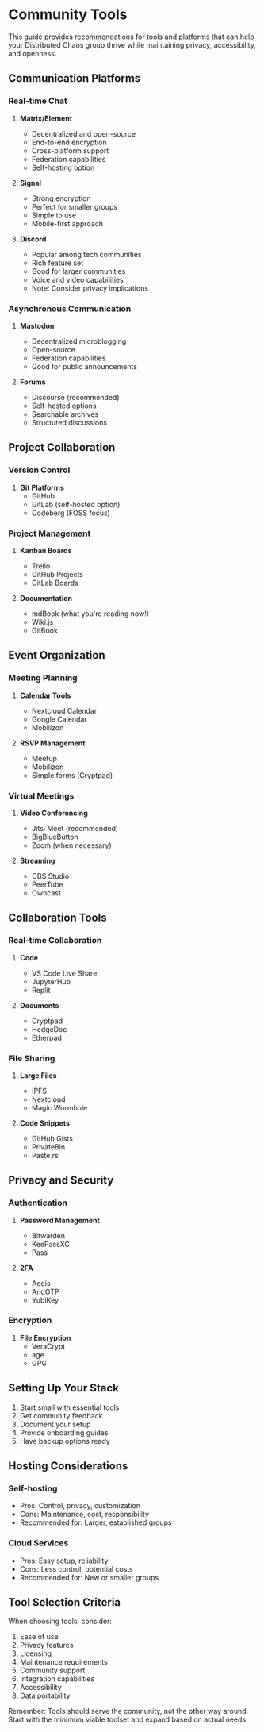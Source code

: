 # Community Tools

This guide provides recommendations for tools and platforms that can help your Distributed Chaos group thrive while maintaining privacy, accessibility, and openness.

## Communication Platforms

### Real-time Chat
1. **Matrix/Element**
   - Decentralized and open-source
   - End-to-end encryption
   - Cross-platform support
   - Federation capabilities
   - Self-hosting option

2. **Signal**
   - Strong encryption
   - Perfect for smaller groups
   - Simple to use
   - Mobile-first approach

3. **Discord**
   - Popular among tech communities
   - Rich feature set
   - Good for larger communities
   - Voice and video capabilities
   - Note: Consider privacy implications

### Asynchronous Communication
1. **Mastodon**
   - Decentralized microblogging
   - Open-source
   - Federation capabilities
   - Good for public announcements

2. **Forums**
   - Discourse (recommended)
   - Self-hosted options
   - Searchable archives
   - Structured discussions

## Project Collaboration

### Version Control
1. **Git Platforms**
   - GitHub
   - GitLab (self-hosted option)
   - Codeberg (FOSS focus)

### Project Management
1. **Kanban Boards**
   - Trello
   - GitHub Projects
   - GitLab Boards

2. **Documentation**
   - mdBook (what you're reading now!)
   - Wiki.js
   - GitBook

## Event Organization

### Meeting Planning
1. **Calendar Tools**
   - Nextcloud Calendar
   - Google Calendar
   - Mobilizon

2. **RSVP Management**
   - Meetup
   - Mobilizon
   - Simple forms (Cryptpad)

### Virtual Meetings
1. **Video Conferencing**
   - Jitsi Meet (recommended)
   - BigBlueButton
   - Zoom (when necessary)

2. **Streaming**
   - OBS Studio
   - PeerTube
   - Owncast

## Collaboration Tools

### Real-time Collaboration
1. **Code**
   - VS Code Live Share
   - JupyterHub
   - Replit

2. **Documents**
   - Cryptpad
   - HedgeDoc
   - Etherpad

### File Sharing
1. **Large Files**
   - IPFS
   - Nextcloud
   - Magic Wormhole

2. **Code Snippets**
   - GitHub Gists
   - PrivateBin
   - Paste.rs

## Privacy and Security

### Authentication
1. **Password Management**
   - Bitwarden
   - KeePassXC
   - Pass

2. **2FA**
   - Aegis
   - AndOTP
   - YubiKey

### Encryption
1. **File Encryption**
   - VeraCrypt
   - age
   - GPG

## Setting Up Your Stack

1. Start small with essential tools
2. Get community feedback
3. Document your setup
4. Provide onboarding guides
5. Have backup options ready

## Hosting Considerations

### Self-hosting
- Pros: Control, privacy, customization
- Cons: Maintenance, cost, responsibility
- Recommended for: Larger, established groups

### Cloud Services
- Pros: Easy setup, reliability
- Cons: Less control, potential costs
- Recommended for: New or smaller groups

## Tool Selection Criteria

When choosing tools, consider:
1. Ease of use
2. Privacy features
3. Licensing
4. Maintenance requirements
5. Community support
6. Integration capabilities
7. Accessibility
8. Data portability

Remember: Tools should serve the community, not the other way around. Start with the minimum viable toolset and expand based on actual needs.
